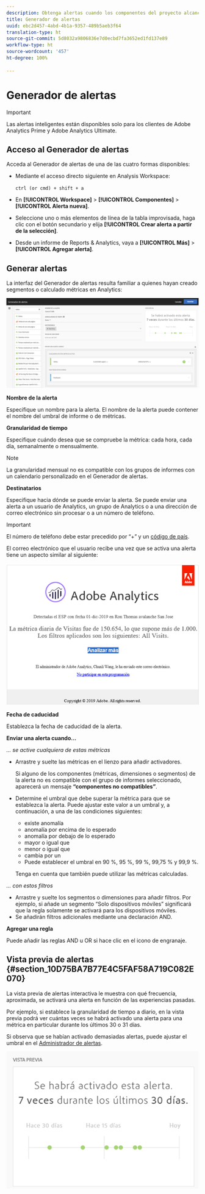 ```yaml
---
description: Obtenga alertas cuando los componentes del proyecto alcancen ciertos umbrales.
title: Generador de alertas
uuid: ebc2d457-4abd-4b1a-9357-489b5aeb3f64
translation-type: ht
source-git-commit: 5d8032a9806836e7d0ecbd7fa3652ed1fd137e89
workflow-type: ht
source-wordcount: '457'
ht-degree: 100%

---
```



# Generador de alertas

>[!IMPORTANT]
>
>Las alertas inteligentes están disponibles solo para los clientes de Adobe Analytics Prime y Adobe Analytics Ultimate.

## Acceso al Generador de alertas

Acceda al Generador de alertas de una de las cuatro formas disponibles:

* Mediante el acceso directo siguiente en Analysis Workspace:

   `ctrl (or cmd) + shift + a`
* En **[!UICONTROL Workspace]** > **[!UICONTROL Componentes]** > **[!UICONTROL Alerta nueva]**.
* Seleccione uno o más elementos de línea de la tabla improvisada, haga clic con el botón secundario y elija **[!UICONTROL Crear alerta a partir de la selección]**.
* Desde un informe de Reports &amp; Analytics, vaya a **[!UICONTROL Más]** > **[!UICONTROL Agregar alerta]**.

## Generar alertas

La interfaz del Generador de alertas resulta familiar a quienes hayan creado segmentos o calculado métricas en Analytics:

![](assets/alert_builder.png)

<!--Meike, I edited this table for validation -->

**Nombre de la alerta**

Especifique un nombre para la alerta. El nombre de la alerta puede contener el nombre del umbral de informe o de métricas.

**Granularidad de tiempo**

Especifique cuándo desea que se compruebe la métrica: cada hora, cada día, semanalmente o mensualmente.

>[!NOTE]
>
>La granularidad mensual no es compatible con los grupos de informes con un calendario personalizado en el Generador de alertas.

**Destinatarios**

Especifique hacia dónde se puede enviar la alerta. Se puede enviar una alerta a un usuario de Analytics, un grupo de Analytics o a una dirección de correo electrónico sin procesar o a un número de teléfono.

>[!IMPORTANT]
>
>El número de teléfono debe estar precedido por “+” y un [código de país](https://countrycode.org/).

El correo electrónico que el usuario recibe una vez que se activa una alerta tiene un aspecto similar al siguiente:

![](assets/alerts-email.PNG)

**Fecha de caducidad**

Establezca la fecha de caducidad de la alerta.

**Enviar una alerta cuando...**

*... se active cualquiera de estas métricas*

* Arrastre y suelte las métricas en el lienzo para añadir activadores.

   Si alguno de los componentes (métricas, dimensiones o segmentos) de la alerta no es compatible con el grupo de informes seleccionado, aparecerá un mensaje **“componentes no compatibles”**.
* Determine el umbral que debe superar la métrica para que se establezca la alerta. Puede ajustar este valor a un umbral y, a continuación, a una de las condiciones siguientes:

   * existe anomalía
   * anomalía por encima de lo esperado
   * anomalía por debajo de lo esperado
   * mayor o igual que
   * menor o igual que
   * cambia por un
   * Puede establecer el umbral en 90 %, 95 %, 99 %, 99,75 % y 99,9 %.

   Tenga en cuenta que también puede utilizar las métricas calculadas.

*... con estos filtros*

* Arrastre y suelte los segmentos o dimensiones para añadir filtros. Por ejemplo, si añade un segmento “Solo dispositivos móviles” significará que la regla solamente se activará para los dispositivos móviles.
* Se añadirán filtros adicionales mediante una declaración AND.

**Agregar una regla**

Puede añadir las reglas AND u OR si hace clic en el icono de engranaje.

## Vista previa de alertas {#section_10D75BA7B77E4C5FAF58A719C082E070}

La vista previa de alertas interactiva le muestra con qué frecuencia, aproximada, se activará una alerta en función de las experiencias pasadas.

Por ejemplo, si establece la granularidad de tiempo a diario, en la vista previa podrá ver cuántas veces se habrá activado una alerta para una métrica en particular durante los últimos 30 o 31 días.

Si observa que se habían activado demasiadas alertas, puede ajustar el umbral en el [Administrador de alertas](/help/components/c-alerts/alert-manager.md).

![](assets/alert_preview.png)
